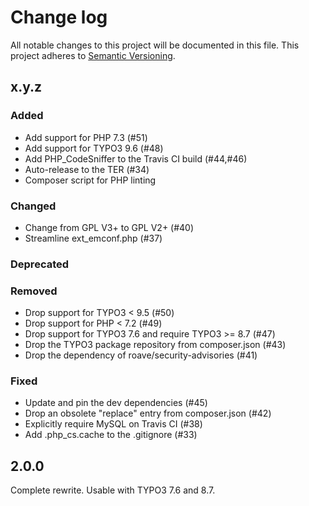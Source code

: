 # Change log

All notable changes to this project will be documented in this file.
This project adheres to [Semantic Versioning](https://semver.org/).

## x.y.z

### Added
- Add support for PHP 7.3 (#51)
- Add support for TYPO3 9.6 (#48)
- Add PHP_CodeSniffer to the Travis CI build (#44,#46)
- Auto-release to the TER (#34)
- Composer script for PHP linting

### Changed
- Change from GPL V3+ to GPL V2+ (#40)
- Streamline ext_emconf.php (#37)

### Deprecated

### Removed
- Drop support for TYPO3 < 9.5 (#50)
- Drop support for PHP < 7.2 (#49)
- Drop support for TYPO3 7.6 and require TYPO3 >= 8.7 (#47)
- Drop the TYPO3 package repository from composer.json (#43)
- Drop the dependency of roave/security-advisories (#41)

### Fixed
- Update and pin the dev dependencies (#45)
- Drop an obsolete "replace" entry from composer.json (#42)
- Explicitly require MySQL on Travis CI (#38)
- Add .php_cs.cache to the .gitignore (#33)

## 2.0.0
Complete rewrite. Usable with TYPO3 7.6 and 8.7.
